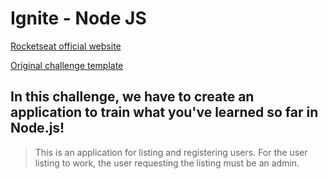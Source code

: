 # Ignite - Node JS


[Rocketseat official website](https://www.rocketseat.com.br/)

[Original challenge template](https://github.com/rocketseat-education/ignite-template-introducao-ao-SOLID)

## In this challenge, we have to create an application to train what you've learned so far in Node.js!

> This is an application for listing and registering users. For the user listing to work, the user requesting the listing must be an admin.
